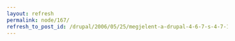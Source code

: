 ```yaml
---
layout: refresh
permalink: node/167/
refresh_to_post_id: /drupal/2006/05/25/megjelent-a-drupal-4-6-7-s-4-7-1
---
```

